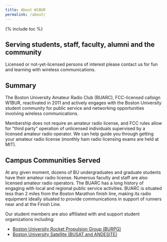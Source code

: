 ```yaml
---
title: About W1BUR
permalink: /about/
---
```


{% include toc %}

## Serving students, staff, faculty, alumni and the community

Licensed or not-yet-licensed persons of interest please contact us for fun and learning with wireless communications.

## Summary
The Boston University Amateur Radio Club (BUARC), FCC-licensed callsign W1BUR, reactivated in 2011 and actively engages with the Boston University student community for public service and networking opportunities involving wireless communications.

Membership does not require an amateur radio license, and FCC rules allow for "third party" operation of unlicensed individuals supervised by a licensed amateur radio operator. 
We can help guide you through getting your amateur radio license (monthly ham radio licensing exams are held at MIT).

## Campus Communities Served
At any given moment, dozens of BU undergraduates and graduate students have their amateur radio license. 
Numerous faculty and staff are also licensed amateur radio operators. 
The BUARC has a long history of engaging with local and regional public service activities. 
BUARC is situated less than 2 miles from the Boston Marathon finish line, making its radio equipment ideally situated to provide communications in support of runners near and at the Finish Line.

Our student members are also affiliated with and support student organizations including:

* [Boston University Rocket Propulsion Group (BURPG)](http://www.burocket.org/)
* [Boston University Satellite (BUSAT and ANDESITE)](http://www.bu.edu/busat/satellites/andesite/)


